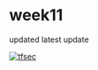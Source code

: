 # week11
updated
latest update

[![tfsec](https://github.com/Thakuriprince/week11/actions/workflows/tfsec.yml/badge.svg)](https://github.com/Thakuriprince/week11/actions/workflows/tfsec.yml)
